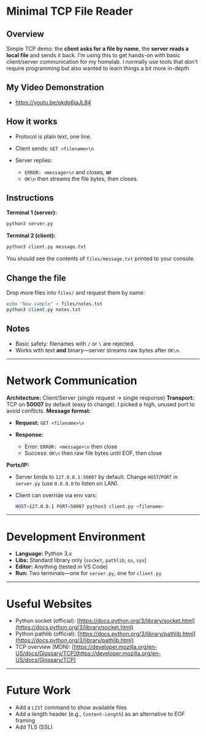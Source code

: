 # Minimal TCP File Reader

## Overview

Simple TCP demo: the **client asks for a file by name**, the **server reads a local file** and sends it back.
I’m using this to get hands-on with basic client/server communication for my homelab. I normally use tools that don't require programming but also wanted to learn things a bit more in-depth

## My Video Demonstration
* https://youtu.be/pkdp6iaJL84 

## How it works

* Protocol is plain text, one line.
* Client sends: `GET <filename>\n`
* Server replies:

  * `ERROR: <message>\n` and closes, **or**
  * `OK\n` then streams the file bytes, then closes.

## Instructions

**Terminal 1 (server):**

```bash
python3 server.py
```

**Terminal 2 (client):**

```bash
python3 client.py message.txt
```

You should see the contents of `files/message.txt` printed to your console.

## Change the file

Drop more files into `files/` and request them by name:

```bash
echo "New sample" > files/notes.txt
python3 client.py notes.txt
```

## Notes

* Basic safety: filenames with `/` or `\` are rejected.
* Works with text **and** binary—server streams raw bytes after `OK\n`.

---

# Network Communication

**Architecture:** Client/Server (single request → single response)
**Transport:** TCP on **50007** by default (easy to change). I picked a high, unused port to avoid conflicts.
**Message format:**

* **Request:** `GET <filename>\n`
* **Response:**

  * Error: `ERROR: <message>\n` then close
  * Success: `OK\n` then raw file bytes until EOF, then close

**Ports/IP:**

* Server binds to `127.0.0.1:50007` by default. Change `HOST`/`PORT` in `server.py` (use `0.0.0.0` to listen on LAN).
* Client can override via env vars:

  ```bash
  HOST=127.0.0.1 PORT=50007 python3 client.py <filename>
  ```

---

# Development Environment

* **Language:** Python 3.x
* **Libs:** Standard library only (`socket`, `pathlib`, `os`, `sys`)
* **Editor:** Anything (tested in VS Code)
* **Run:** Two terminals—one for `server.py`, one for `client.py`

---

# Useful Websites

* Python socket (official): [https://docs.python.org/3/library/socket.html](https://docs.python.org/3/library/socket.html)
* Python pathlib (official): [https://docs.python.org/3/library/pathlib.html](https://docs.python.org/3/library/pathlib.html)
* TCP overview (MDN): [https://developer.mozilla.org/en-US/docs/Glossary/TCP](https://developer.mozilla.org/en-US/docs/Glossary/TCP)

---

# Future Work

* Add a `LIST` command to show available files
* Add a length header (e.g., `Content-Length`) as an alternative to EOF framing
* Add TLS (SSL)
